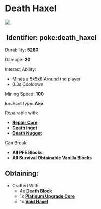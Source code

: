 # Death Haxel

![](https://github.com/ItsMePok/PFE/assets/136857747/a99316e2-741f-4578-8618-d863cb63f21e)

## <img src="https://minecraft.wiki/images/Name_Tag_JE2_BE2.png?cbdc1" alt="" data-size="line"> Identifier: **poke:death\_haxel**

Durability: **5280**

Damage: **20**

Interact Ability:

* Mines a 5x5x6 Around the player
* 0.3s Cooldown

Mining Speed: **100**

Enchant type: **Axe**

Repairable with:

* [**Repair Core**](https://pfewiki.gitbook.io/home/items/cores/repair-core)
* [**Death Ingot**](https://github.com/ItsMePok/PFE/wiki/Death-Ingot)
* [**Death Nugget**](https://github.com/ItsMePok/PFE/wiki/Death-Nugget)

Can Break:

* **All PFE Blocks**
* **All Survival Obtainable Vanilla Blocks**

## Obtaining:

* Crafted With:
  * 4x [**Death Block**](https://github.com/ItsMePok/PFE/wiki/Death-Block)
  * 1x [**Platinum Upgrade Core**](https://github.com/ItsMePok/PFE/wiki/Platinum-Upgrade-Core)
  * 1x [**Void Haxel**](https://github.com/ItsMePok/PFE/wiki/Void-Haxel)
